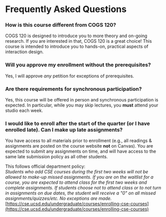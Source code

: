 # Frequently Asked Questions

### How is this course different from COGS 120? 

COGS 120 is designed to introduce you to more theory and on-going research. If you are interested in that, COGS 120 is a great choice! This course is intended to introduce you to hands-on, practical aspects of interaction design.   

### Will you approve my enrollment without the prerequisites?

Yes, I will approve *any* petition for exceptions of prerequisites. 

### Are there requirements for synchronous participation?

Yes, this course will be offered in person and synchronous participation is expected. In particular, while you may skip lectures, you **must** attend your studio each week.   

### I would like to enroll after the start of the quarter (or I have enrolled late). Can I make up late assignments? 

You have access to all materials prior to enrollment (e.g., all readings & assignments are posted on the course website **not** on Canvas). You are expected to submit any assignments on time, and will have access to the same late submission policy as all other students.   

This follows official department policy:   
*Students who add CSE courses during the first two weeks will not be allowed to make-up missed assignments. If you are on the waitlist for a course, you are expected to attend class for the first two weeks and complete assignments. If students choose not to attend class or to not turn in assignments on due dates, the student will receive a "0" on all missed assignments/quizzes/etc. No exceptions are made.*   
[https://cse.ucsd.edu/undergraduate/courses/enrolling-cse-courses](https://cse.ucsd.edu/undergraduate/courses/enrolling-cse-courses)   

